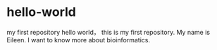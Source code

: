 # hello-world
my first repository
hello world，
this is my first repository. My name is Eileen. I want to know more about bioinformatics. 
